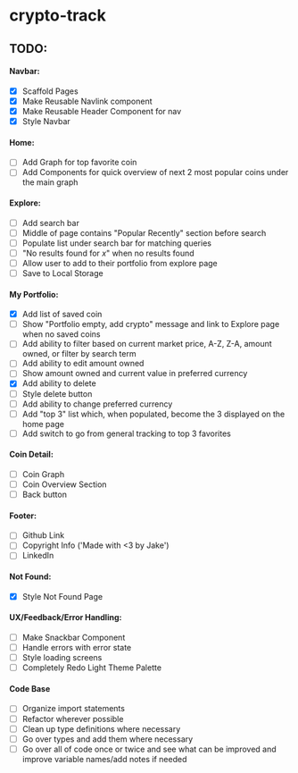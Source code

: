 # crypto-track

## TODO:

#### Navbar:

- [x] Scaffold Pages
- [x] Make Reusable Navlink component
- [x] Make Reusable Header Component for nav
- [x] Style Navbar

#### Home:

- [ ] Add Graph for top favorite coin
- [ ] Add Components for quick overview of next 2 most popular coins under the main graph

#### Explore:

- [ ] Add search bar
- [ ] Middle of page contains "Popular Recently" section before search
- [ ] Populate list under search bar for matching queries
- [ ] "No results found for _x_" when no results found
- [ ] Allow user to add to their portfolio from explore page
- [ ] Save to Local Storage

#### My Portfolio:

- [x] Add list of saved coin
- [ ] Show "Portfolio empty, add crypto" message and link to Explore page when no saved coins
- [ ] Add ability to filter based on current market price, A-Z, Z-A, amount owned, or filter by search term
- [ ] Add ability to edit amount owned
- [ ] Show amount owned and current value in preferred currency
- [x] Add ability to delete
- [ ] Style delete button
- [ ] Add ability to change preferred currency
- [ ] Add "top 3" list which, when populated, become the 3 displayed on the home page
- [ ] Add switch to go from general tracking to top 3 favorites

#### Coin Detail:

- [ ] Coin Graph
- [ ] Coin Overview Section
- [ ] Back button

#### Footer:

- [ ] Github Link
- [ ] Copyright Info ('Made with <3 by Jake')
- [ ] LinkedIn

#### Not Found:

- [x] Style Not Found Page

#### UX/Feedback/Error Handling:

- [ ] Make Snackbar Component
- [ ] Handle errors with error state
- [ ] Style loading screens
- [ ] Completely Redo Light Theme Palette

#### Code Base

- [ ] Organize import statements
- [ ] Refactor wherever possible
- [ ] Clean up type definitions where necessary
- [ ] Go over types and add them where necessary
- [ ] Go over all of code once or twice and see what can be improved and improve variable names/add notes if needed
